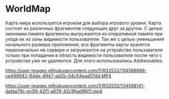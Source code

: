 # WorldMap

Карта мира используется игроком для выбора игрового уровня.
Карта состоит из различных фрагментов следующих друг за другом. С целью экономии памяти фрагменты выгружаются из оперативной памяти при уходе их из зоны видимости пользователя.
Так же с целью уменьшения начального размера приложения, все фрагменты карты хранятся первоначально на сервере и загружаются на устройство пользователя только при попадании в область видимости пользователя после чего с устройства уже не удаляются. Для этого использовались Addressables.


https://user-images.githubusercontent.com/51932532/134588688-ce498942-84de-4947-ad2b-04c54ead07dd.MP4

https://user-images.githubusercontent.com/51932532/134588141-dafaa79c-ec59-42f1-a879-42c9faaf9611.mp4




